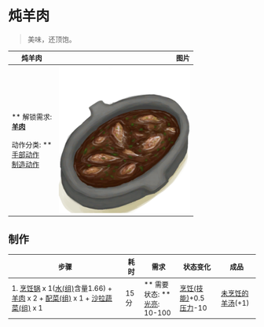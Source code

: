 # 炖羊肉  
> 美味，还顶饱。  
  
  炖羊肉  |   图片   
 ----  |  ----:   
 ** 解锁需求: **<br>[羊肉](GoatMeat.md)<br><br>** 动作分类: **<br>[手部动作](HandAction.md)<br>[制造动作](CraftAction.md)  |  <img decoding="async" src="Sprite/GoatStew.png" href="a.md" style="max-width:300px;max-height:300px;">   
  
## 制作  
步骤  |  耗时  |  需求  |  状态变化  |  成品  
----  |  ----  |  ----  |  ----  |  ----  
1. [烹饪锅](CookingPot.md) x 1([水(组)](GpTag_WaterFresh.md)含量1.66) + [羊肉](GoatMeat.md) x 2 + [配菜(组)](GpTag_Filler.md) x 1 + [沙拉蔬菜(组)](GpTag_SaladGreens.md) x 1  |  15分  |  ** 需要状态: **<br>[光亮](Light.md): 10-100  |  [烹饪(技能)](Skill_Cooking.md)+0.5<br>[压力](Stress.md)-10  |  [未烹饪的羊汤](GoatStewUncooked.md)(+1)  


<script>document.title="炖羊肉 - 卡牌生存百科 Card Survival Wiki";</script>